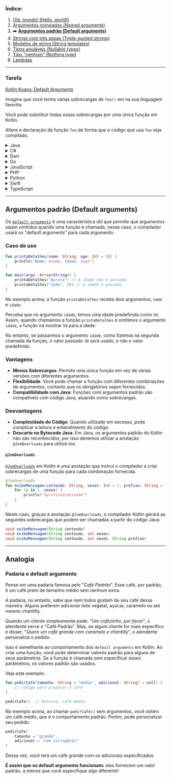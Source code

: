 ### Índice:

1. [Olá, mundo! (Hello, world!)](https://github.com/rsicarelli/kotlin-koans-edu-br/blob/main/koans/src/commonMain/kotlin/com/rsicarelli/koansbr/introduction/helloWorld/README.md)
2. [Argumentos nomeados (Named arguments)](https://github.com/rsicarelli/kotlin-koans-edu-br/blob/main/koans/src/commonMain/kotlin/com/rsicarelli/koansbr/introduction/namedArguments/README.md)
3. ➡️ **[Argumentos padrão (Default arguments)](https://github.com/rsicarelli/kotlin-koans-edu-br/blob/main/koans/src/commonMain/kotlin/com/rsicarelli/koansbr/introduction/defaultArguments/README.md)**
4. [Strings com três aspas (Triple-quoted strings)](https://github.com/rsicarelli/kotlin-koans-edu-br/blob/main/koans/src/commonMain/kotlin/com/rsicarelli/koansbr/introduction/tripleQuotedStrings/README.md)
5. [Modelos de string (String templates)](https://github.com/rsicarelli/kotlin-koans-edu-br/blob/main/koans/src/commonMain/kotlin/com/rsicarelli/koansbr/introduction/stringTemplates/README.md)
6. [Tipos anuláveis (Nullable types)](https://github.com/rsicarelli/kotlin-koans-edu-br/blob/main/koans/src/commonMain/kotlin/com/rsicarelli/koansbr/introduction/nullableTypes/README.md)
7. [Tipo "nenhum" (Nothing type)](https://github.com/rsicarelli/kotlin-koans-edu-br/blob/main/koans/src/commonMain/kotlin/com/rsicarelli/koansbr/introduction/nothingType/README.md)
8. [Lambdas](https://github.com/rsicarelli/kotlin-koans-edu-br/blob/main/koans/src/commonMain/kotlin/com/rsicarelli/koansbr/introduction/lambdas/README.md)

---

### Tarefa

[Kotlin Koans: Default Arguments](https://play.kotlinlang.org/koans/Introduction/Default%20arguments/Task.kt)

Imagine que você tenha várias sobrecargas de `foo()` em na sua linguagem favorita.

Você pode substituir todas essas sobrecargas por uma única função em Kotlin.

Altere a declaração da função `foo` de forma que o código que usa `foo` seja compilado.

<details>
  <summary>Java</summary>

```java
class SobrecargaJava {
    public String foo(String name, int number, boolean toUpperCase) {
        return (toUpperCase ? name.toUpperCase() : name) + number;
    }

    public String foo(String name, int number) {
        return foo(name, number, false);
    }

    public String foo(String name, boolean toUpperCase) {
        return foo(name, 42, toUpperCase);
    }

    public String foo(String name) {
        return foo(name, 42);
    }
}
```

</details>

<details>
  <summary>C#</summary>

```csharp
using System;

class SobrecargaCSharp
{
    public string Foo(string name, int number, bool toUpperCase)
    {
        return (toUpperCase ? name.ToUpper() : name) + number;
    }

    public string Foo(string name, int number)
    {
        return Foo(name, number, false);
    }

    public string Foo(string name, bool toUpperCase)
    {
        return Foo(name, 42, toUpperCase);
    }

    public string Foo(string name)
    {
        return Foo(name, 42);
    }
}
```

</details>

<details>
  <summary>Dart</summary>

```dart
class SobrecargaDart {
  String foo(String name, int number, bool toUpperCase) {
    return (toUpperCase ? name.toUpperCase() : name) + number.toString();
  }

  String foo(String name, int number) {
    return foo(name, number, false);
  }

  String foo(String name, bool toUpperCase) {
    return foo(name, 42, toUpperCase);
  }

  String foo(String name) {
    return foo(name, 42);
  }
}
```

</details>

<details>
  <summary>Go</summary>

```go
package main

import (
	"fmt"
	"strings"
)

type SobrecargaGo struct{}

func (s SobrecargaGo) Foo(name string, number int, toUpperCase bool) string {
	if toUpperCase {
		return strings.ToUpper(name) + fmt.Sprintf("%d", number)
	}
	return name + fmt.Sprintf("%d", number)
}

func (s SobrecargaGo) FooWithNumber(name string, number int) string {
	return s.Foo(name, number, false)
}

func (s SobrecargaGo) FooWithUpperCase(name string, toUpperCase bool) string {
	return s.Foo(name, 42, toUpperCase)
}

func (s SobrecargaGo) FooWithName(name string) string {
	return s.Foo(name, 42, false)
}
```

</details>

<details>
  <summary>JavaScript</summary>

```javascript
class SobrecargaJavaScript {
    foo(name, number, toUpperCase) {
        return (toUpperCase ? name.toUpperCase() : name) + number;
    }

    fooWithNameAndNumber(name, number) {
        return this.foo(name, number, false);
    }

    fooWithNameAndUpperCase(name, toUpperCase) {
        return this.foo(name, 42, toUpperCase);
    }

    fooWithName(name) {
        return this.foo(name, 42);
    }
}
```

</details>

<details>
  <summary>PHP</summary>

```phpregexp
<?php
class SobrecargaPHP {
    public function foo($name, $number, $toUpperCase) {
        return ($toUpperCase ? strtoupper($name) : $name) . $number;
    }

    public function fooWithNumber($name, $number) {
        return $this->foo($name, $number, false);
    }

    public function fooWithUpperCase($name, $toUpperCase) {
        return $this->foo($name, 42, $toUpperCase);
    }

    public function fooWithName($name) {
        return $this->foo($name, 42, false);
    }
}
```

</details>

<details>
  <summary>Python</summary>

```python
class SobrecargaPython:
    def foo(self, name, number, to_upper_case):
        return (name.upper() if to_upper_case else name) + str(number)

    def foo_with_number(self, name, number):
        return self.foo(name, number, False)

    def foo_with_upper_case(self, name, to_upper_case):
        return self.foo(name, 42, to_upper_case)

    def foo_with_name(self, name):
        return self.foo(name, 42, False)
```

</details>

<details>
  <summary>Swift</summary>

```swift
class SobrecargaSwift {
    func foo(name: String, number: Int, toUpperCase: Bool) -> String {
        return (toUpperCase ? name.uppercased() : name) + String(number)
    }
    
    func foo(name: String, number: Int) -> String {
        return foo(name: name, number: number, toUpperCase: false)
    }
    
    func foo(name: String, toUpperCase: Bool) -> String {
        return foo(name: name, number: 42, toUpperCase: toUpperCase)
    }
    
    func foo(name: String) -> String {
        return foo(name: name, number: 42)
    }
}
```

</details>

<details>
  <summary>TypeScript</summary>

```typescript
class SobrecargaTypeScript {
    foo(name: string, number: number, toUpperCase: boolean): string {
        return (toUpperCase ? name.toUpperCase() : name) + number.toString();
    }

    fooWithNumber(name: string, number: number): string {
        return this.foo(name, number, false);
    }

    fooWithUpperCase(name: string, toUpperCase: boolean): string {
        return this.foo(name, 42, toUpperCase);
    }

    fooWithName(name: string): string {
        return this.foo(name, 42);
    }
} 
```

</details>

---

## Argumentos padrão (Default arguments)

Os [`default arguments`](https://kotlinlang.org/docs/functions.html#default-arguments) é uma característica útil que permite que argumentos
sejam omitidos quando uma função é chamada, nesse caso,
o compilador usará os "default arguments" para cada argumento.

### Caso de uso

```kotlin
fun printaDetalhes(nome: String, age: Int = 50) {
    println("Nome: $name, Idade: $age")
}

fun main(args: Array<String>) {
    printaDetalhes("Aurora") // A idade não é passada
    printaDetalhes("João", 30) // A idade é passada
}
```

No exemplo acima, a função `printaDetalhes` recebe dois argumentos, `nome` e `idade`.

Perceba que no argumento `idade`, temos uma idade predefinida como `50`. Assim, quando chamamos a função `printaDetalhes` e omitimos o
argumento `idade`, a função irá mostrar `50` para a idade.

No entanto, se passarmos o argumento `idade`, como fizemos na segunda chamada da função, o valor passado `30` será usado, e não o valor
predefinido.

### Vantagens

- **Menos Sobrecargas**: Permite uma única função em vez de várias versões com diferentes argumentos.
- **Flexibilidade**: Você pode chamar a função com diferentes combinações de argumentos, contanto que os obrigatórios sejam fornecidos.
- **Compatibilidade com Java**: Funções com argumentos padrão são compatíveis com código Java, atuando como sobrecargas.

### Desvantagens

- **Complexidade do Código**: Quando utilizado em excesso, pode complicar a leitura e entendimento do código.
- **Descarte no Bytecode Java**: Em Java, os argumentos padrão do Kotlin não são reconhecidos, por isso devemos utilizar a
  anotação `@JvmOverloads` para utilizá-los.

#### `@JvmOverloads`

[`@JvmOverloads`](https://kotlinlang.org/api/latest/jvm/stdlib/kotlin.jvm/-jvm-overloads/) em Kotlin é uma anotação que instrui o compilador
a criar sobrecargas de uma função para cada combinação fornecida.

```kotlin
@JvmOverloads
fun exibeMensagem(conteudo: String, vezes: Int = 1, prefixo: String = "") {
    for (i in 1..vezes) {
        println("$prefixo$conteudo")
    }
}
```

Neste caso, graças à anotação `@JvmOverloads`, o compilador Kotlin gerará as seguintes sobrecargas que podem ser chamadas a partir do código
Java:

```java
void exibeMensagem(String conteudo)
void exibeMensagem(String conteudo, int vezes)
void exibeMensagem(String conteudo, int vezes, String prefixo)
```

---
## Analogia

### Padaria e default arguments

Pense em uma padaria famosa pelo "_Café Padrão_". Esse café, por padrão, é um café preto de tamanho médio sem nenhum extra.

A padaria, no entanto, sabe que nem todos gostam de seu café dessa maneira. Alguns preferem adicionar leite vegetal, açúcar, caramelo ou até
mesmo chantilly.

Quando um cliente simplesmente pede: "_Um cafézinho, por favor_", o atendente serve o "Café Padrão". Mas, se algum cliente for mais
específico e disser, "_Quero um café grande com caramelo e chantilly_", o atendente personalizá o pedido.

Isso é semelhante ao comportamento dos `default arguments` em Kotlin. Ao criar uma função, você pode determinar valores padrão para alguns
de seus parâmetros. Se a função é chamada sem especificar esses parâmetros, os valores padrão são usados.

Veja este exemplo:

```kotlin
fun pedirCafe(tamanho: String = "médio", adicional: String? = null) {
    // código para preparar o café
}

pedirCafe()  // Retorna: café médio
```

No exemplo acima, ao chamar `pedirCafe()` sem argumentos, você obtém um café médio, que é o comportamento padrão. Porém, pode personalizar
seu pedido:

```kotlin
pedirCafe(
    tamanho = "grande",
    adicional = "com nitrogênio"
)
```

Dessa vez, você terá um café grande com os adicionais especificados.

**É assim que os default arguments funcionam:** eles fornecem um valor padrão, a menos que você especifique algo diferente!




